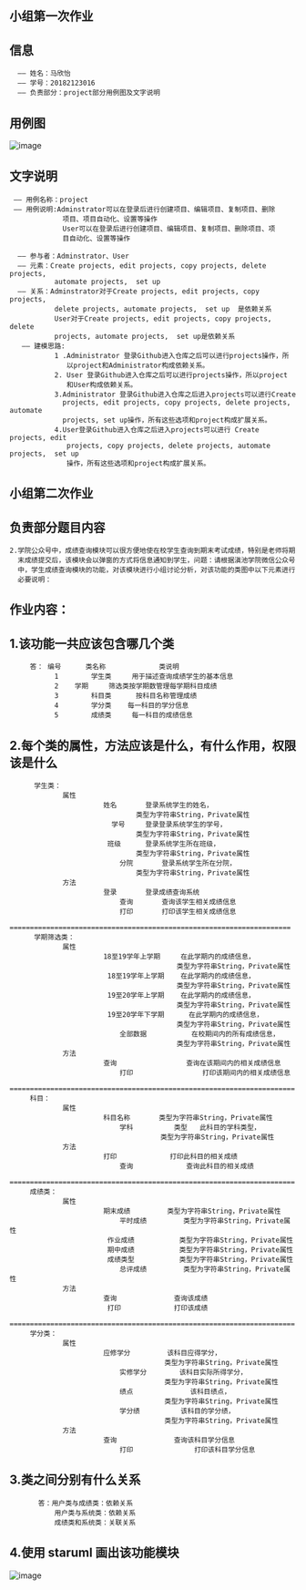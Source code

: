 
## 小组第一次作业

## 信息 
      —— 姓名：马欣怡
      —— 学号：20182123016
      —— 负责部分：project部分用例图及文字说明

## 用例图
 ![image](https://github.com/xs080452/maxinyi20182123016.github.io/blob/main/er.png)

## 文字说明
     —— 用例名称：project
     —— 用例说明:Adminstrator可以在登录后进行创建项目、编辑项目、复制项目、删除
                 项目、项目自动化、设置等操作	 
                 User可以在登录后进行创建项目、编辑项目、复制项目、删除项目、项
                 目自动化、设置等操作

      —— 参与者：Adminstrator、User	
      —— 元素：Create projects, edit projects, copy projects, delete projects, 
               automate projects,  set up	
      —— 关系：Adminstrator对于Create projects, edit projects, copy projects, 
               delete projects, automate projects,  set up	是依赖关系
               User对于Create projects, edit projects, copy projects, delete 
               projects, automate projects,  set up是依赖关系
       —— 建模思路:
               1 .Administrator 登录Github进入仓库之后可以进行projects操作，所
                  以project和Administrator构成依赖关系。
               2. User 登录Github进入仓库之后可以进行projects操作，所以project
                  和User构成依赖关系。
               3.Administrator 登录Github进入仓库之后进入projects可以进行Create
                 projects, edit projects, copy projects, delete projects, automate 
                 projects, set up操作，所有这些选项和project构成扩展关系。
               4.User登录Github进入仓库之后进入projects可以进行 Create projects, edit 
                  projects, copy projects, delete projects, automate projects,  set up
                  操作，所有这些选项和project构成扩展关系。

## 小组第二次作业
## 负责部分题目内容
    2.学院公众号中，成绩查询模块可以很方便地使在校学生查询到期末考试成绩，特别是老师将期
      末成绩提交后，该模块会以弹窗的方式将信息通知到学生，问题：请根据滇池学院微信公众号
      中，学生成绩查询模块的功能，对该模块进行小组讨论分析，对该功能的类图中以下元素进行
      必要说明：
## 作业内容：
## 1.该功能一共应该包含哪几个类	
         答： 编号   	类名称           	类说明         
               1	    学生类   	用于描述查询成绩学生的基本信息
               2    学期     筛选类按学期数管理每学期科目成绩		
               3	    科目类  	 按科目名称管理成绩
               4	    学分类	   每一科目的学分信息
               5	    成绩类   	每一科目的成绩信息
## 2.每个类的属性，方法应该是什么，有什么作用，权限该是什么	
          学生类：
                 属性	      
                           姓名	    登录系统学生的姓名，
                                   类型为字符串String，Private属性
                  	         学号	    登录登录系统学生的学号，
                                   类型为字符串String，Private属性
                           	班级    	登录系统学生所在班级，
                                   类型为字符串String，Private属性
                        	   分院	    登录系统学生所在分院，
                                   类型为字符串String，Private属性
                 方法   	   
                           登录	    登录成绩查询系统
	                           查询    	查询该学生相关成绩信息
	                           打印    	打印该学生相关成绩信息
         =====================================================================
          学期筛选类：
                 属性   	   
                           18至19学年上学期	  在此学期内的成绩信息，
                                             类型为字符串String，Private属性
                           	18至19学年上学期	  在此学期内的成绩信息，
                                             类型为字符串String，Private属性
                           	19至20学年上学期	  在此学期内的成绩信息，
                                             类型为字符串String，Private属性
                           	19至20学年下学期  	在此学期内的成绩信息，
                                             类型为字符串String，Private属性
                        	   全部数据	          在校期间内的所有成绩信息，
                                             类型为字符串String，Private属性
                 方法	      
                           查询	              查询在该期间内的相关成绩信息
	                           打印    	          打印该期间内的相关成绩信息
         ======================================================================
         科目：
                 属性      
                           科目名称	      类型为字符串String，Private属性
	                           学科          类型	此科目的学科类型，
                                         类型为字符串String，Private属性
                 方法      	
                           打印	          打印此科目的相关成绩
	                           查询	          查询此科目的相关成绩
         ======================================================================
         成绩类：
                 属性	      
                           期末成绩       	类型为字符串String，Private属性
	                           平时成绩       	类型为字符串String，Private属性
                           	作业成绩	       类型为字符串String，Private属性
                           	期中成绩	       类型为字符串String，Private属性
                           	成绩类型	       类型为字符串String，Private属性
	                           总评成绩       	类型为字符串String，Private属性
                 方法      	
                           查询	           查询该成绩
                           	打印	           打印该成绩
         ======================================================================
         学分类：
                 属性	      
                           应修学分       	该科目应得学分，
                                          类型为字符串String，Private属性
	                           实修学分	       该科目实际所得学分，
                                          类型为字符串String，Private属性
	                           绩点	           该科目绩点，
                                          类型为字符串String，Private属性
	                           学分绩         	该科目的学分绩，
                                          类型为字符串String，Private属性
                 方法      
                           查询	           查询该科目学分信息
	                           打印           	打印该科目学分信息

## 3.类之间分别有什么关系	
           答：用户类与成绩类：依赖关系   
               用户类与系统类：依赖关系   
               成绩类和系统类：关联关系
## 4.使用 staruml 画出该功能模块
![image](https://github.com/xs080452/maxinyi20182123016.github.io/blob/gh-pages/QQ%E5%9B%BE%E7%89%8720201222192433.png)
    
         
             
